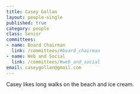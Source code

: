 ```yaml
---
title: Casey Gollan
layout: people-single
published: true
category: people
class: Senior
committees:
- name: Board Chairman
  link: /committees/#board_chairman
- name: Web and Social
  link: /committees/#web_and_social
email: caseygollan@gmail.com
---
```

Casey likes long walks on the beach and ice cream.